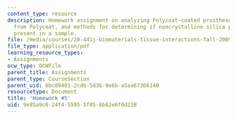 ```yaml
---
content_type: resource
description: Homework assignment on analyzing Polycoat-coated prostheses, review data
  from Polycoat, and methods for determining if noncrystalline silica particles are
  present in a sample.
file: /media/courses/20-441j-biomaterials-tissue-interactions-fall-2009/9e85a9c624f455955f856b62e6f0d238_MIT20_441JF09_hw5.pdf
file_type: application/pdf
learning_resource_types:
- Assignments
ocw_type: OCWFile
parent_title: Assignments
parent_type: CourseSection
parent_uid: 6bc09401-2cd6-5d36-9e6b-a5aa67366140
resourcetype: Document
title: 'Homework #5'
uid: 9e85a9c6-24f4-5595-5f85-6b62e6f0d238
---
```

